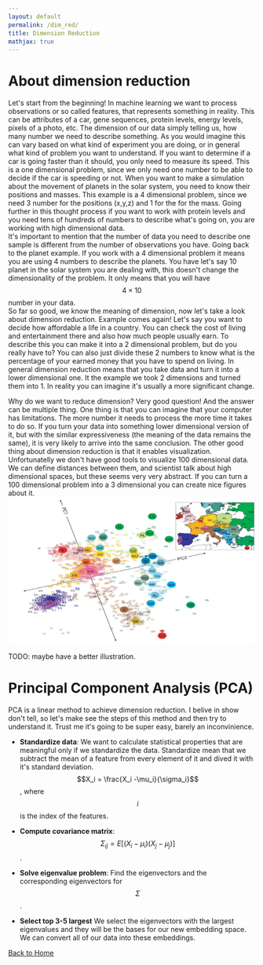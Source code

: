 ```yaml
---
layout: default
permalink: /dim_red/
title: Dimension Reduction
mathjax: true
---
```


<script src="https://polyfill.io/v3/polyfill.min.js?features=es6"></script>
<script id="MathJax-script" async
        src="https://cdn.jsdelivr.net/npm/mathjax@3/es5/tex-mml-chtml.js">
</script>

# About dimension reduction
Let's start from the beginning! In machine learning we want to process observations or so called features, that represents something in reality.
 This can be attributes of a car, gene sequences, protein levels, energy levels, pixels of a photo, etc.
 The dimension of our data simply telling us, how many number we need to describe something.
 As you would imagine this can vary based on what kind of experiment you are doing, or in general what kind of problem you want to understand.
 If you want to determine if a car is going faster than it should, you only need to measure its speed.
 This is a one dimensional problem, since we only need one number to be able to decide if the car is speeding or not.
When you want to make a simulation about the movement of planets in the solar system, you need to know their positions and masses. 
This example is a 4 dimensional problem, since we need 3 number for the positions (x,y,z) and 1 for the for the mass. Going further in this thought process if you want to work with protein levels and you need tens of hundreds of numbers to describe what's going on, you are working with high dimensional data.  
It's important to mention that the number of data you need to describe one sample is different from the number of observations you have. Going back to the planet example. If you work with a 4 dimensional problem it means you are using 4 numbers to describe the planets. You have let's say 10 planet in the solar system you are dealing with, this doesn't change the dimensionality of the problem.
It only means that you will have $$4 \times 10$$ number in your data.  
So far so good, we know the meaning of dimension, now let's take a look about dimension reduction. Example comes again! Let's say you want to decide how affordable a life in a country. You can check the cost of living and entertainment there and also how much people usually earn. To describe this you can make it into a 2 dimensional problem, but do you really have to? You can also just divide these 2 numbers to know what is the percentage of your earned money that you have to spend on living.
In general dimension reduction means that you take data and turn it into a lower dimensional one. It the example we took 2 dimensions and turned them into 1. In reality you can imagine it's usually a more significant change. 
  
Why do we want to reduce dimension? Very good question! And the answer can be multiple thing. One thing is that you can imagine that your computer has limitations. The more number it needs to process the more time it takes to do so.
If you turn your data into something lower dimensional version of it, but with the similar expressiveness (the meaning of the data remains the same), it is very likely to arrive into the same conclusion.
The other good thing about dimension reduction is that it enables visualization. Unfortunatelly we don't have good tools to visualize 100 dimensional data. We can define distances between them, and scientist talk about high dimensional spaces, but these seems very very abstract.
If you can turn a 100 dimensional problem into a 3 dimensional you can create nice figures about it. ![Dim red illustration](dimred.png)


TODO: maybe have a better illustration.

# Principal Component Analysis (PCA)
PCA is a linear method to achieve dimension reduction. I belive in show don't tell, so let's make see the steps of this method and then try to understand it. Trust me it's going to be super easy, barely an inconvinience.

- **Standardize data**: We want to calculate statistical properties that are meaningful only if we standardize the data. Standardize mean that we subtract the mean of a feature from every element of it and dived it with it's standard deviation. $$X_i = \frac{X_i -\mu_i}{\sigma_i}$$, where $$i$$ is the index of the features.

- **Compute covariance matrix**: $$\Sigma_{ij} = E[(X_i-\mu_i)(X_j-\mu_j)]$$.

- **Solve eigenvalue problem**: Find the eigenvectors and the corresponding eigenvectors for $$\Sigma$$.

- **Select top 3-5 largest** We select the eigenvectors with the largest eigenvalues and they will be the bases for our new embedding space. We can convert all of our data into these embeddings.

[Back to Home](/)